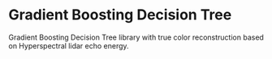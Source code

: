 # Gradient Boosting Decision Tree
Gradient Boosting Decision Tree library with true color reconstruction based on Hyperspectral lidar echo energy.
